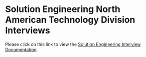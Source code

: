 # Solution Engineering North American Technology Division Interviews

Please click on this link to view the [Solution Engineering Interview Documentation](./solution-engineering-natd/README.md)


